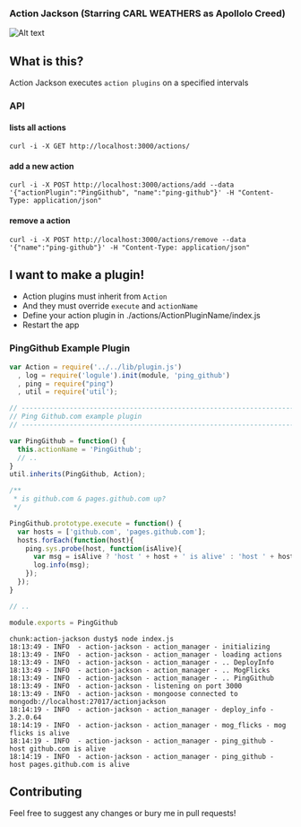### Action Jackson (Starring CARL WEATHERS as Apollolo Creed)

![Alt text](https://raw.githubusercontent.com/clarkda/repo-images/master/action-jackson.js/actionjackson.png "I aint got time to bleed")

## What is this?

Action Jackson executes `action plugins` on a specified intervals

### API

#### lists all actions

```
curl -i -X GET http://localhost:3000/actions/
```
#### add a new action

```
curl -i -X POST http://localhost:3000/actions/add --data '{"actionPlugin":"PingGithub", "name":"ping-github"}' -H "Content-Type: application/json"
```

#### remove a action

```
curl -i -X POST http://localhost:3000/actions/remove --data '{"name":"ping-github"}' -H "Content-Type: application/json"
```

## I want to make a plugin!

* Action plugins must inherit from `Action`
* And they must override `execute` and `actionName`
* Define your action plugin in ./actions/ActionPluginName/index.js
* Restart the app

### PingGithub Example Plugin

```javascript
var Action = require('../../lib/plugin.js')
  , log = require('logule').init(module, 'ping_github')
  , ping = require("ping")
  , util = require('util');

// ------------------------------------------------------------------------------------
// Ping Github.com example plugin
// ------------------------------------------------------------------------------------

var PingGithub = function() {
  this.actionName = 'PingGithub';
  // ..
}
util.inherits(PingGithub, Action);

/**
 * is github.com & pages.github.com up?
 */

PingGithub.prototype.execute = function() {
  var hosts = ['github.com', 'pages.github.com'];
  hosts.forEach(function(host){
    ping.sys.probe(host, function(isAlive){
      var msg = isAlive ? 'host ' + host + ' is alive' : 'host ' + host + ' is dead';
      log.info(msg);
    });
  });
}

// ..

module.exports = PingGithub

```

```
chunk:action-jackson dusty$ node index.js
18:13:49 - INFO  - action-jackson - action_manager - initializing
18:13:49 - INFO  - action-jackson - action_manager - loading actions
18:13:49 - INFO  - action-jackson - action_manager - .. DeployInfo
18:13:49 - INFO  - action-jackson - action_manager - .. MogFlicks
18:13:49 - INFO  - action-jackson - action_manager - .. PingGithub
18:13:49 - INFO  - action-jackson - listening on port 3000
18:13:49 - INFO  - action-jackson - mongoose connected to mongodb://localhost:27017/actionjackson
18:14:19 - INFO  - action-jackson - action_manager - deploy_info - 3.2.0.64
18:14:19 - INFO  - action-jackson - action_manager - mog_flicks - mog flicks is alive
18:14:19 - INFO  - action-jackson - action_manager - ping_github - host github.com is alive
18:14:19 - INFO  - action-jackson - action_manager - ping_github - host pages.github.com is alive
```

## Contributing

Feel free to suggest any changes or bury me in pull requests!
